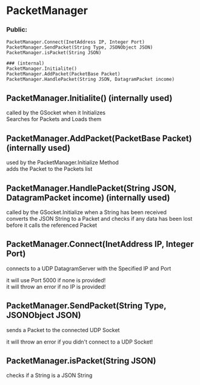 # PacketManager  
### Public:  
	PacketManager.Connect(InetAddress IP, Integer Port)  
	PacketManager.SendPacket(String Type, JSONObject JSON)  
	PacketManager.isPacket(String JSON)  

	### (internal)  
	PacketManager.Initialite()  
	PacketManager.AddPacket(PacketBase Packet)  
	PacketManager.HandlePacket(String JSON, DatagramPacket income)  

## PacketManager.Initialite() (internally used)  
called by the GSocket when it Initializes  
Searches for Packets and Loads them  

## PacketManager.AddPacket(PacketBase Packet) (internally used)  
used by the PacketManager.Initialize Method  
adds the Packet to the Packets list  

## PacketManager.HandlePacket(String JSON, DatagramPacket income) (internally used)  
called by the GSocket.Initialize when a String has been received  
converts the JSON String to a Packet and checks if any data has been lost before it calls the referenced Packet  

## PacketManager.Connect(InetAddress IP, Integer Port)  
connects to a UDP DatagramServer with the Specified IP and Port  

it will use Port 5000 if none is provided!  
it will throw an error if no IP is provided!  

## PacketManager.SendPacket(String Type, JSONObject JSON)  
sends a Packet to the connected UDP Socket  

it will throw an error if you didn't connect to a UDP Socket!  

## PacketManager.isPacket(String JSON)  
checks if a String is a JSON String  